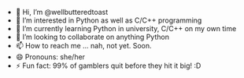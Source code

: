 - 👋 Hi, I’m @wellbutteredtoast
- 👀 I’m interested in Python as well as C/C++ programming
- 🌱 I’m currently learning Python in university, C/C++ on my own time
- 💞️ I’m looking to collaborate on anything Python
- 📫 How to reach me ... nah, not yet. Soon.
- 😄 Pronouns: she/her
- ⚡ Fun fact: 99% of gamblers quit before they hit it big! :D

<!---
wellbutteredtoast/wellbutteredtoast is a ✨ special ✨ repository because its `README.md` (this file) appears on your GitHub profile.
You can click the Preview link to take a look at your changes.
--->
